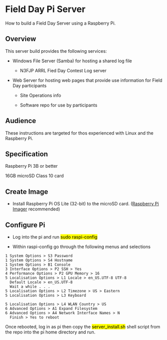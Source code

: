 # Field Day Pi Server

How to build a Field Day Server using a Raspberry Pi.

## Overview

This server build provides the following services:

- Windows File Server (Samba) for hosting a shared log file
  
  - N3FJP ARRL Fied Day Contest Log server

- Web Server for hosting web pages that provide use information for Field Day participants
  
  - Site Operations info
  
  - Software repo for use by participants

## Audience

These instructions are targeted for thos experienced with Linux and the Raspberry Pi.

## Specification

Raspberry Pi 3B or better

16GB microSD Class 10 card

## Create Image

- Install Raspberry Pi OS Lite (32-bit) to the microSD card. ([Raspberry Pi Imager](https://www.raspberrypi.org/software/) recommended)

## Configure Pi

- Log into the pi and run <mark>sudo raspi-config</mark>

- Within raspi-config go through the following menus and selections

```
1 System Options > S3 Password
1 System Options > S4 Hostname
1 System Options > B1 Console
3 Interface Options > P2 SSH > Yes
4 Performance Options > P2 GPU Memory > 16
5 Localisation Options > L1 Locale > en_US.UTF-8 UTF-8
  Default Locale > en_US.UTF-8
  Wait a while . . . 
5 Localisation Options > L2 Timezone > US > Eastern
5 Localisation Options > L3 Keyboard

5 Localisation Options > L4 WLAN Country > US
6 Advanced Options > A1 Expand Filesystem 
6 Advanced Options > A4 Network Interface Names > N
  Finish > Yes to reboot

```

Once rebooted, log in as pi then copy the <mark>server_install.sh</mark> shell script from the repo into the pi home directory and run.


